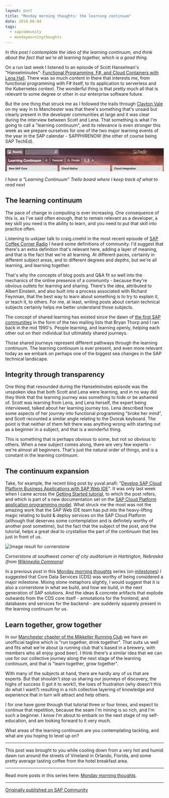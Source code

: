 ```yaml
---
layout: post
title: "Monday morning thoughts: the learning continuum"
date: 2018-06-04
tags:
  - sapcommunity
  - mondaymorningthoughts
---
```


*In this post I contemplate the idea of the learning continuum, and
think about the fact that we're all learning together, which is a good
thing.*

On a run last week I listened to an episode of Scott Hanselman's
"Hanselminutes": [Functional Programming, F#, and Cloud Containers
with Lena
Hall](https://www.hanselminutes.com/613/functional-programming-f-and-cloud-containers-with-lena-hall).
There was so much content in there that interests me, from functional
programming with F# itself, to its application to serverless and the
Kubernetes context. The wonderful thing is that pretty much all that is
relevant to some degree or other in our enterprise software future.

But the one thing that struck me as I followed the trails through
[Clayton Vale](https://en.wikipedia.org/wiki/Clayton_Vale) on my way in
to Manchester was that there's something that's unsaid but clearly
present in the developer communities at large and it was clear during
the interview between Scott and Lena. That something is what I'm going
to call a "learning continuum", and its relevance is even stronger
this week as we prepare ourselves for one of the two major learning
events of the year in the SAP calendar - SAPPHIRENOW (the other of
course being SAP TechEd).

![](/images/2018/06/Screen-Shot-2018-06-04-at-09.48.20.png)

*I have a "Learning Continuum" Trello board where I keep track of what
to read next*

## The learning continuum

The pace of change in computing is ever increasing. One consequence of
this is, as I've said often enough, that to remain relevant as a
developer, a key skill you need is the ability to learn, and you need to
put that skill into practice often.

Listening to uxkjaer talk to craig.cmehil in the most
recent episode of [SAP Coffee Corner
Radio](https://creators.spotify.com/pod/profile/sap-community-podcast/) I heard some definitions of
community. I'd suggest that there's an extra definition that's
relevant here, adding a layer of meaning, and that is the fact that
we're all learning. At different paces, certainly in different subject
areas, and to different degrees and depths, but we're all learning, and
learning together.

That's why the concepts of blog posts and Q&A fit so well into the
mechanics of the online presence of a community - because they're
obvious outlets for learning and sharing. There's the idea, attributed
to Albert Einstein, and also built into a process associated with
Richard Feynman, that the best way to learn about something is to try to
explain it, or teach it, to others. For me, at least, writing posts
about certain technical subjects certainly helps me better understand
those subjects.

The concept of shared learning has existed since the dawn of [the first
SAP
communities](/blog/posts/2005/07/04/the-sap-developer-community-10-years-ago/)
in the form of the two mailing lists that Bryan Thorp and I ran back in
the mid 1990's. People learning, and learning openly, helping each
other out on their individual but ultimately shared journeys.

Those shared journeys represent different pathways through the learning
continuum. The learning continuum is ever present, and even more
relevant today as we embark on perhaps one of the biggest sea changes in
the SAP technical landscape.

## Integrity through transparency

One thing that resounded during the Hanselminutes episode was the
unspoken idea that both Scott and Lena were learning, and in no way did
they think that the learning journey was something to hide or be ashamed
of. Scott was learning from Lena, and Lena herself, the expert being
interviewed, talked about her learning journey too. Lena described how
some aspects of her journey into functional programming "broke her
mind", and Scott recounted a similar angle relating to the Dvorak
keyboard. The point is that neither of them felt there was anything
wrong with starting out as a beginner in a subject, and that is a
wonderful thing.

This is something that is perhaps obvious to some, but not so obvious to
others. When a new subject comes along, there are very few experts -
we're almost all beginners. That's just the natural order of things,
and is a constant in the learning continuum.

## The continuum expansion

Take, for example, the recent blog post by yuval.anafi: "[Develop SAP
Cloud Platform Business Applications with SAP Web
IDE](https://blogs.sap.com/2018/06/03/develop-sap-cloud-platform-business-applications-with-sap-web-ide/)".
It was only last week when I came across the [Getting Started
tutorial](https://help.sap.com/viewer/65de2977205c403bbc107264b8eccf4b/Cloud/en-US/5ec8c983a0bf43b4a13186fcf59015fc.html),
to which the post refers, and which is part of a new documentation set
on the [SAP Cloud Platform application programming
model](https://help.sap.com/viewer/65de2977205c403bbc107264b8eccf4b/Cloud/en-US/00823f91779d4d42aa29a498e0535cdf.html).
What struck me the most was not the amazing work that the SAP Web IDE
team has put into the heavy-lifting magic relating to build & deploy
services on the SAP Cloud Platform (although that deserves some
contemplation and is definitely worthy of another post sometime), but
the fact that the subject of the post, and the tutorial, helps a great
deal to crystallise the part of the continuum that lies just in front of
us.

![Image result for
cornerstone](https://upload.wikimedia.org/wikipedia/commons/8/83/Hartington_auditorium_cornerstone_3.JPG)

*Cornerstone at southwest corner of city auditorium in Hartington,
Nebraska (from [Wikimedia
Commons](https://commons.wikimedia.org/wiki/File:Hartington_auditorium_cornerstone_3.JPG))*

In a previous post in this [Monday morning
thoughts](/tags/mondaymorningthoughts/) series (on
[milestones](/blog/posts/2018/05/21/monday-morning-thoughts:-milestones/))
I suggested that Core Data Services (CDS) was worthy of being considered
a major milestone. Mixing stone metaphors slightly, I would suggest that
it is also a cornerstone in what we build, and how we build, in the next
generation of SAP solutions. And the ideas & concrete artifacts that
explode outwards from the CDS core itself - annotations for the
frontend, and databases and services for the backend - are suddenly
squarely present in the learning continuum for us.

## Learn together, grow together

In our [Manchester chapter of the Mikkeller Running
Club](https://web.archive.org/web/20160309010719/http://mikkellerrunningclub.dk/chapters/manchester/) we have an
unofficial tagline which is "run together, drink
together". That suits us well and fits what we're about (a running club that's
based in a brewery, with members who all enjoy good beer). I think
there's a similar idea that we can use for our collective journey along
the next stage of the learning continuum, and that is "learn together,
grow together".

With many of the subjects at hand, there are hardly any of us that are
experts. But that shouldn't stop us sharing our journeys of discovery,
the highs of success (I got it to work!), the lows of frustration (why
doesn't this do what I want?) resulting in a rich collective layering
of knowledge and experience that in turn will attract and help others.

I for one have gone through that tutorial three or four times, and
expect to continue that repetition, because the seam I'm mining is so
rich, and I'm such a beginner. I know I'm about to embark on the next
stage of my self-education, and am looking forward to it very much.

What areas of the learning continuum are you contemplating tackling, and
what are you hoping to level up on?

---

This post was brought to you while cooling down from a very hot and
humid dawn run around the streets of Vineland in Orlando, Florida, and
some pretty average tasting coffee from the hotel breakfast area.

---

Read more posts in this series here: [Monday morning
thoughts](/tags/mondaymorningthoughts/).

---

[Originally published on SAP Community](https://community.sap.com/t5/technology-blogs-by-sap/monday-morning-thoughts-the-learning-continuum/ba-p/13353212)
